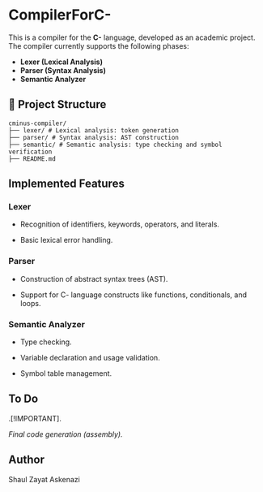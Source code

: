 # CompilerForC-


This is a compiler for the **C-** language, developed as an academic project. The compiler currently supports the following phases:

- **Lexer (Lexical Analysis)**
- **Parser (Syntax Analysis)**
- **Semantic Analyzer**

## 🔧 Project Structure

 ```
cminus-compiler/
├── lexer/ # Lexical analysis: token generation
├── parser/ # Syntax analysis: AST construction
├── semantic/ # Semantic analysis: type checking and symbol verification
├── README.md

``` 

## Implemented Features

### Lexer
- Recognition of identifiers, keywords, operators, and literals.

- Basic lexical error handling.

### Parser
- Construction of abstract syntax trees (AST).

- Support for C- language constructs like functions, conditionals, and loops.

### Semantic Analyzer
- Type checking.

- Variable declaration and usage validation.

- Symbol table management.


## To Do
.[!IMPORTANT]. 

_Final code generation (assembly)._

##  Author

Shaul Zayat Askenazi 